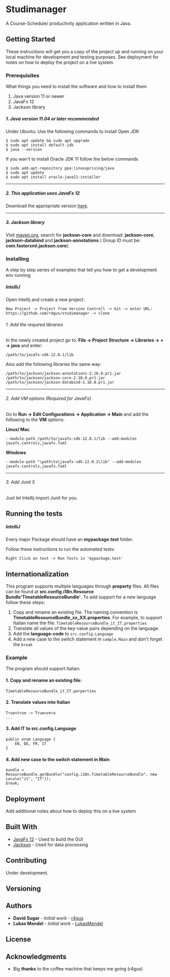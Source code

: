 # Studimanager

A Course-Schedule/ productivity application written in Java.

## Getting Started

These instructions will get you a copy of the project up and running on your local machine for development and testing purposes. See deployment for notes on how to deploy the project on a live system.



### Prerequisites

What things you need to install the software and how to install them

1. Java version 11 or newer
2. JavaFx 12
3. Jackson library

##### 1. Java version 11.04 or later recommended

Under Ubuntu:
Use the following commands to install Open JDK
```
$ sudo apt update && sudo apt upgrade
$ sudo apt install default-jdk
$ java --version
```
If you wan't to install Oracle JDK 11 follow the below commands
```
$ sudo add-apt-repository ppa:linuxuprising/java
$ sudo apt update
$ sudo apt install oracle-java11-installer
```

---

##### 2. This application uses JavaFx 12
Download the appropriate version [here](https://gluonhq.com/products/javafx/).

---

##### 3. Jackson library
Visit [maven.org](https://search.maven.org/search?q=jackson-core), search for
**jackson-core** and download: __jackson-core__, __jackson-databind__ and
__jackson-annotations__ ( Group ID must be: **com.fasterxml.jackson.core**).

### Installing

A step by step series of examples that tell you how to get a development env running

##### IntelliJ
Open Intellij and create a new project:
```
New Project -> Project from Version Controll -> Git -> enter URL: https://github.com/r4gus/studimanager -> clone
```

###### 1. Add the required libraries
In the newly created project go to: __File -> Project Structure -> Libraries -> + -> java__
and enter:

```
/path/to/javafx-sdk-12.0.1/lib
```

Also add the following libraries the same way:

```
/path/to/jackson/jackson-annotations-2.10.0.pr1.jar
/path/to/jackson/jackson-core-2.10.0.pr1.jar
/path/to/jackson/jackson-databind-2.10.0.pr1.jar
```

---

###### 2. Add VM options (Required for JavaFx)
Go to __Run -> Edit Configurations -> Application -> Main__ and add the following to the __VM__ options:

__Linux/ Mac__
```
--module-path /path/to/javafx-sdk-12.0.1/lib --add-modules javafx.controls,javafx.fxml
```

__Windows__
```
--module-path "\path\to\javafx-sdk-12.0.2\lib" --add-modules javafx.controls,javafx.fxml
```

---

###### 3. Add Junit 5

Just let Intellij import Junit for you.


## Running the tests

##### IntelliJ
Every major Package should have an __mypackage.test__ folder.

Follow these instructions to run the automated tests:
```
Right Click on test -> Run Tests in 'mypackage.test'
```

## Internationalization
This program supports multiple languages through __property__ files. All files can be found at __src.config.i18n.Resource
Bundle'TimetableResourceBundle'__. To add support for a new language follow these steps:

1. Copy and rename an existing file. The naming convention is __TimetableResourceBundle_xx_XX.properties__.
For example, to support Italian name the file: ```TimetableResourceBundle_it_IT.properties```
2. Translate all values of the key-value pairs depending on the language.
3. Add the __language-code__ to   ```src.config.Language```
4. Add a new case to the switch statement in ```sample.Main``` and don't forget the ```break```

### Example

The program should support Italian:
#### 1. Copy and rename an existing file:
```
TimetableResourceBundle_it_IT.porperties
```

#### 2. Translate values into Italian
```
True=true -> True=vera
...
```

#### 3. Add IT to src.config.Language
```
public enum Language {
    EN, DE, FR, IT
}
```

#### 4. Add new case to the switch statement in Main
```
bundle = ResourceBundle.getBundle("config.i18n.TimetableResourceBundle", new Locale("it", "IT"));
break;
```

## Deployment

Add additional notes about how to deploy this on a live system

## Built With

* [JavaFx 12](https://rometools.github.io/rome/) - Used to build the GUI
* [Jackson](https://github.com/FasterXML/jackson) - Used for data processing

## Contributing

Under development.

## Versioning


## Authors

* **David Sugar** - *Initial work* - [r4gus](https://github.com/r4gus)
* **Lukas Mendel** - *Initial work* - [LukasMendel](https://github.com/LukasMendel)

## License


## Acknowledgments
* Big __thanks__ to the coffee machine that keeps me going (r4gus)

